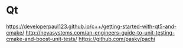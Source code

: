# Qt
https://developerpaul123.github.io/c++/getting-started-with-qt5-and-cmake/
http://neyasystems.com/an-engineers-guide-to-unit-testing-cmake-and-boost-unit-tests/
https://github.com/pasky/pachi
